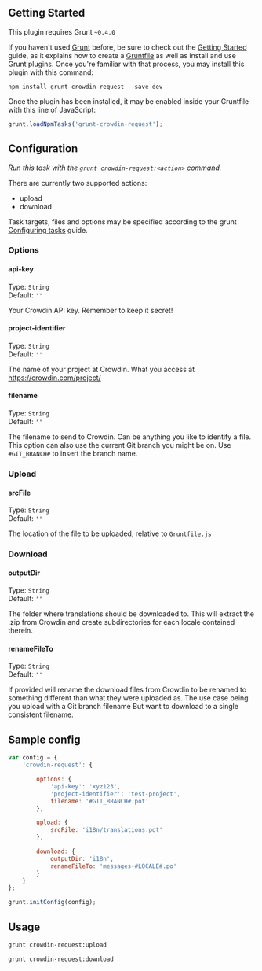 ## Getting Started
This plugin requires Grunt `~0.4.0`

If you haven't used [Grunt](http://gruntjs.com/) before, be sure to check out the [Getting Started](http://gruntjs.com/getting-started) guide, as it explains how to create a [Gruntfile](http://gruntjs.com/sample-gruntfile) as well as install and use Grunt plugins. Once you're familiar with that process, you may install this plugin with this command:

```shell
npm install grunt-crowdin-request --save-dev
```

Once the plugin has been installed, it may be enabled inside your Gruntfile with this line of JavaScript:

```js
grunt.loadNpmTasks('grunt-crowdin-request');
```


## Configuration
_Run this task with the `grunt crowdin-request:<action>` command._

There are currently two supported actions:

- upload
- download

Task targets, files and options may be specified according to the grunt [Configuring tasks](http://gruntjs.com/configuring-tasks) guide.

### Options

#### api-key

Type: `String`  
Default: `''`

Your Crowdin API key. Remember to keep it secret!


#### project-identifier

Type: `String`  
Default: `''`

The name of your project at Crowdin. What you access at https://crowdin.com/project/<my-project-name>

#### filename

Type: `String`  
Default: `''`

The filename to send to Crowdin. Can be anything you like to identify a file. This option can also use the current Git branch you might be on.
Use `#GIT_BRANCH#` to insert the branch name.

### Upload

#### srcFile

Type: `String`  
Default: `''`

The location of the file to be uploaded, relative to `Gruntfile.js`

### Download

#### outputDir

Type: `String`  
Default: `''`

The folder where translations should be downloaded to. This will extract the .zip from Crowdin and create subdirectories for each locale contained therein.

#### renameFileTo

Type: `String`  
Default: `''`

If provided will rename the download files from Crowdin to be renamed to something different than what they were uploaded as. The use case being you upload with a Git branch filename
But want to download to a single consistent filename.


## Sample config

```javascript
var config = {
    'crowdin-request': {

        options: {
            'api-key': 'xyz123',
            'project-identifier': 'test-project',
            filename: '#GIT_BRANCH#.pot'
        },

        upload: {
            srcFile: 'i18n/translations.pot'
        },

        download: {
            outputDir: 'i18n',
            renameFileTo: 'messages-#LOCALE#.po'
        }
    }
};

grunt.initConfig(config);
```

## Usage

```sh
grunt crowdin-request:upload
```

```sh
grunt crowdin-request:download
```